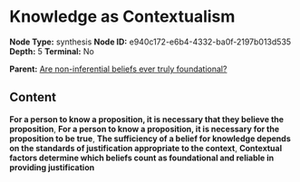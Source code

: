 # Knowledge as Contextualism

**Node Type:** synthesis
**Node ID:** e940c172-e6b4-4332-ba0f-2197b013d535
**Depth:** 5
**Terminal:** No

**Parent:** [Are non-inferential beliefs ever truly foundational?](are-non-inferential-beliefs-ever-truly-foundational-antithesis-7098000a-1b16-42f2-8749-3a17135b7e4e.md)

## Content

**For a person to know a proposition, it is necessary that they believe the proposition**, **For a person to know a proposition, it is necessary for the proposition to be true**, **The sufficiency of a belief for knowledge depends on the standards of justification appropriate to the context**, **Contextual factors determine which beliefs count as foundational and reliable in providing justification**
